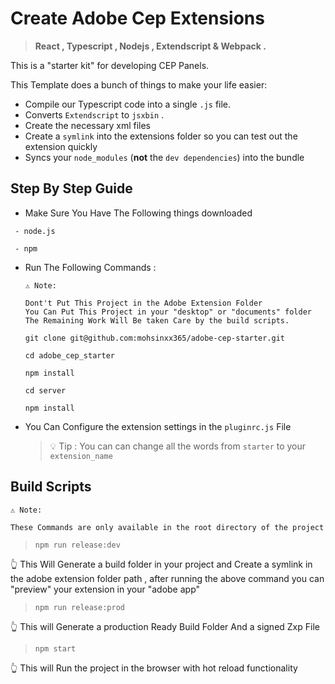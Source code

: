 # Create Adobe Cep Extensions

> **React , Typescript , Nodejs , Extendscript & Webpack .**

This is a "starter kit" for developing CEP Panels.

This Template does a bunch of things to make your life easier:

- Compile our Typescript code into a single `.js` file.
- Converts `Extendscript` to `jsxbin` .
- Create the necessary xml files
- Create a `symlink` into the extensions folder so you can test out the extension quickly
- Syncs your `node_modules` (**not** the `dev dependencies`) into the bundle

## Step By Step Guide

- Make Sure You Have The Following things downloaded

```
 - node.js

 - npm
```

- Run The Following Commands :

  ```
  ⚠ Note:

  Dont't Put This Project in the Adobe Extension Folder
  You Can Put This Project in your "desktop" or "documents" folder
  The Remaining Work Will Be taken Care by the build scripts.
  ```

  ```shell
  git clone git@github.com:mohsinxx365/adobe-cep-starter.git

  cd adobe_cep_starter

  npm install

  cd server

  npm install
  ```

- You Can Configure the extension settings in the `pluginrc.js` File

  > 💡 Tip : You can can change all the words from `starter` to your `extension_name`

## Build Scripts

```
⚠ Note:

These Commands are only available in the root directory of the project
```

> ```shell
> npm run release:dev
> ```

👆 This Will Generate a build folder in your project and Create a symlink in the adobe extension folder path , after running the above command you can "preview" your extension in your "adobe app"

> ```shell
> npm run release:prod
> ```

👆 This will Generate a production Ready Build Folder And a signed Zxp File

> ```shell
> npm start
> ```

👆 This will Run the project in the browser with hot reload functionality
